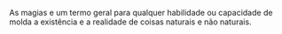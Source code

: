 As magias e um termo geral para qualquer habilidade ou capacidade de molda a existência e a realidade de coisas naturais e não naturais.   
